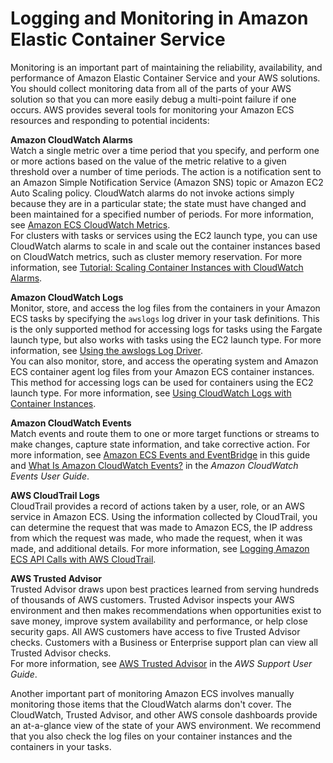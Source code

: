 # Logging and Monitoring in Amazon Elastic Container Service<a name="ecs-logging-monitoring"></a>

Monitoring is an important part of maintaining the reliability, availability, and performance of Amazon Elastic Container Service and your AWS solutions\. You should collect monitoring data from all of the parts of your AWS solution so that you can more easily debug a multi\-point failure if one occurs\. AWS provides several tools for monitoring your Amazon ECS resources and responding to potential incidents:

**Amazon CloudWatch Alarms**  
Watch a single metric over a time period that you specify, and perform one or more actions based on the value of the metric relative to a given threshold over a number of time periods\. The action is a notification sent to an Amazon Simple Notification Service \(Amazon SNS\) topic or Amazon EC2 Auto Scaling policy\. CloudWatch alarms do not invoke actions simply because they are in a particular state; the state must have changed and been maintained for a specified number of periods\. For more information, see [Amazon ECS CloudWatch Metrics](cloudwatch-metrics.md)\.  
For clusters with tasks or services using the EC2 launch type, you can use CloudWatch alarms to scale in and scale out the container instances based on CloudWatch metrics, such as cluster memory reservation\. For more information, see [Tutorial: Scaling Container Instances with CloudWatch Alarms](cloudwatch_alarm_autoscaling.md)\.

**Amazon CloudWatch Logs**  
Monitor, store, and access the log files from the containers in your Amazon ECS tasks by specifying the `awslogs` log driver in your task definitions\. This is the only supported method for accessing logs for tasks using the Fargate launch type, but also works with tasks using the EC2 launch type\. For more information, see [Using the awslogs Log Driver](using_awslogs.md)\.  
You can also monitor, store, and access the operating system and Amazon ECS container agent log files from your Amazon ECS container instances\. This method for accessing logs can be used for containers using the EC2 launch type\. For more information, see [Using CloudWatch Logs with Container Instances](using_cloudwatch_logs.md)\.

**Amazon CloudWatch Events**  
Match events and route them to one or more target functions or streams to make changes, capture state information, and take corrective action\. For more information, see [Amazon ECS Events and EventBridge](cloudwatch_event_stream.md) in this guide and [What Is Amazon CloudWatch Events?](https://docs.aws.amazon.com/AmazonCloudWatch/latest/events/WhatIsCloudWatchEvents.html) in the *Amazon CloudWatch Events User Guide*\.

**AWS CloudTrail Logs**  
CloudTrail provides a record of actions taken by a user, role, or an AWS service in Amazon ECS\. Using the information collected by CloudTrail, you can determine the request that was made to Amazon ECS, the IP address from which the request was made, who made the request, when it was made, and additional details\. For more information, see [Logging Amazon ECS API Calls with AWS CloudTrail](logging-using-cloudtrail.md)\.

**AWS Trusted Advisor**  
Trusted Advisor draws upon best practices learned from serving hundreds of thousands of AWS customers\. Trusted Advisor inspects your AWS environment and then makes recommendations when opportunities exist to save money, improve system availability and performance, or help close security gaps\. All AWS customers have access to five Trusted Advisor checks\. Customers with a Business or Enterprise support plan can view all Trusted Advisor checks\.   
For more information, see [AWS Trusted Advisor](https://docs.aws.amazon.com/awssupport/latest/user/getting-started.html#trusted-advisor) in the *AWS Support User Guide*\.

Another important part of monitoring Amazon ECS involves manually monitoring those items that the CloudWatch alarms don't cover\. The CloudWatch, Trusted Advisor, and other AWS console dashboards provide an at\-a\-glance view of the state of your AWS environment\. We recommend that you also check the log files on your container instances and the containers in your tasks\.